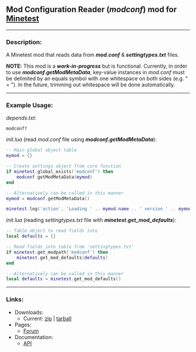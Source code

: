 ## Mod Configuration Reader (*modconf*) mod for [Minetest][]


---
### **Description:**

A Minetest mod that reads data from ***mod.conf*** & ***settingtypes.txt*** files.

**NOTE:** This mod is a ***work-in-progress*** but is functional. Currently, in order to use ***modconf.getModMetaData***, key-value instances in *mod.conf* must be delimited by an equals symbol with one whitespace on both sides (e.g. " = "). In the future, trimming out whitespace will be done automatically.


---
### **Example Usage:**

*depends.txt:*
```
modconf?
```

*init.lua* (read *mod.conf* file using ***modconf.getModMetaData***):
```lua
-- Main global object table
mymod = {}

-- Create settings object from core function
if minetest.global_exists('modconf') then
	modconf.getModMetaData(mymod)
end

-- Alternatively can be called in this manner
mymod = modconf.getModMetaData()

minetest.log('action', 'Loading ' .. mymod.name .. ' version ' .. mymod.version)
```

*init.lua* (reading *settingtypes.txt* file with ***minetest.get_mod_defaults***):
```lua
-- Table object to read fields into
local defaults = {}

-- Read fields into table from 'settingtypes.txt'
if minetest.get_modpath('modconf') then
    minetest.get_mod_defaults(defaults)
end

-- Alternatively can be called in this manner
local defaults = minetest.get_mod_defaults()
```

---
### **Links:**

- Downloads:
  - Current: [zip][dl.current.zip] | [tarball][dl.current.tar]
- Pages:
  - [Forum](https://forum.minetest.net/viewtopic.php?t=18247)
- Documentation:
  - [API](https://antummt.github.io/mod-modconf/api.html)


[Minetest]: http://www.minetest.net/

[dl.current.zip]: https://github.com/AntumMT/mod-modconf/zipball/master
[dl.current.tar]: https://github.com/AntumMT/mod-modconf/tarball/master
